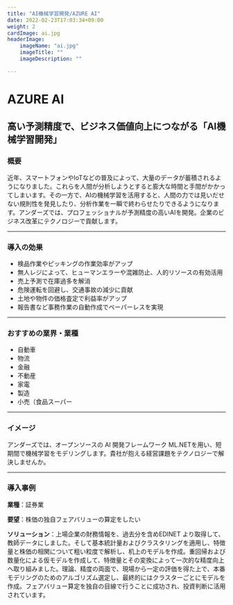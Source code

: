 ```yaml
---
title: "AI機械学習開発/AZURE AI"
date: 2022-02-23T17:03:34+09:00
weight: 2
cardImage: ai.jpg
headerImage:
    imageName: "ai.jpg"
    imageTitle: ""
    imageDescription: ""

---
```


# AZURE AI

## 高い予測精度で、ビジネス価値向上につながる「AI機械学習開発」

### 概要

近年、スマートフォンやIoTなどの普及によって、大量のデータが蓄積されるようになりました。これらを人間が分析しようとすると膨大な時間と手間がかかってしまいます。その一方で、AIの機械学習を活用すると、人間の力では見いだせない規則性を発見したり、分析作業を一瞬で終わらせたりできるようになります。アンダーズでは、プロフェッショナルが予測精度の高いAIを開発。企業のビジネス改革にテクノロジーで貢献します。

***
### 導入の効果

- 検品作業やピッキングの作業効率がアップ
- 無人レジによって、ヒューマンエラーや混雑防止、人的リソースの有効活用
- 売上予測で在庫過多を解消
- 危険運転を回避し、交通事故の減少に貢献
- 土地や物件の価格査定で利益率がアップ
- 報告書など事務作業の自動作成でペーパーレスを実現

***

### おすすめの業界・業種

- 自動車
- 物流
- 金融
- 不動産
- 家電
- 製造
- 小売（食品スーパー

***

### イメージ

アンダーズでは、オープンソースの AI 開発フレームワーク ML.NETを用い、短期間で機械学習をモデリングします。貴社が抱える経営課題をテクノロジーで解決しませんか。

***

### 導入事例

**業種**：証券業  

**要望**：株価の独自フェアバリューの算定をしたい  

**ソリューション**：上場企業の財務情報を、過去分を含めEDINET より取得して、教師データにしました。そして基本統計量およびクラスタリングを適用し、特徴量と株価の相関について粗い粒度で解析し、机上のモデルを作成。重回帰および数量化による仮モデルを作成して、特徴量とその変換によって一次的な精度向上へ取り組みました。理論、精度の両面で、現場から一定の評価を得た上で、本番モデリングのためのアルゴリズム選定し、最終的にはクラスターごとにモデルを作成。フェアバリュー算定を独自の目線で行うことに成功され、投資判断に活用されています。